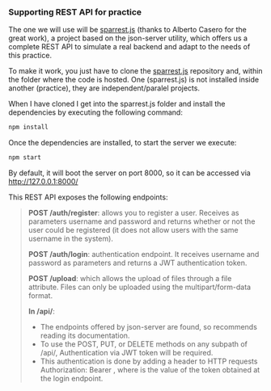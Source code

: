 
### Supporting REST API for practice

The one we will use will be [sparrest.js](https://github.com/kasappeal/sparrest.js) (thanks to Alberto Casero for the great work), a project based on the json-server utility, which offers us a complete REST API to simulate a real backend and adapt to the needs of this practice.

To make it work, you just have to clone the [sparrest.js](https://github.com/kasappeal/sparrest.js) repository and, within the folder where the code is hosted. One (sparrest.js) is not installed inside another (practice), they are independent/paralel projects. 

When I have cloned I get into the sparrest.js folder and install the dependencies by executing the following command:

```sh
npm install
```

Once the dependencies are installed, to start the server we execute:

```sh
npm start
```

By default, it will boot the server on port 8000, so it can be accessed via http://127.0.0.1:8000/

This REST API exposes the following endpoints:

>**POST /auth/register**: allows you to register a user. Receives as parameters username and password and returns whether or not the user could be registered (it does not allow users with the same username in the system).
>
>**POST /auth/login**: authentication endpoint. It receives username and password as parameters and returns a JWT authentication token.
>
>**POST /upload**: which allows the upload of files through a file attribute. Files can only be uploaded using the multipart/form-data format.
>
>**In /api/**:
>* The endpoints offered by json-server are found, so recommends reading its documentation.
>* To use the POST, PUT, or DELETE methods on any subpath of /api/, Authentication via JWT token will be required.
>* This authentication is done by adding a header to HTTP requests Authorization: Bearer <token>, where <token> is the value of the token obtained at the login endpoint.





